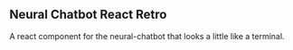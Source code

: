 ## Neural Chatbot React Retro

A react component for the neural-chatbot that looks a little like a terminal.